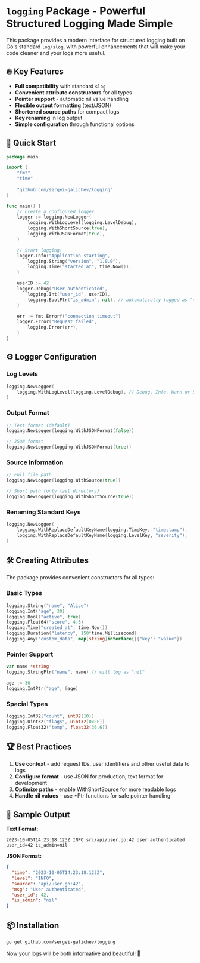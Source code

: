 # `logging` Package - Powerful Structured Logging Made Simple

This package provides a modern interface for structured logging built on Go's standard `log/slog`, with powerful enhancements that will make your code cleaner and your logs more useful.

## 🔥 Key Features

- **Full compatibility** with standard `slog`
- **Convenient attribute constructors** for all types
- **Pointer support** - automatic nil value handling
- **Flexible output formatting** (text/JSON)
- **Shortened source paths** for compact logs
- **Key renaming** in log output
- **Simple configuration** through functional options

## 🚀 Quick Start

```go
package main

import (
	"fmt"
	"time"
	
	"github.com/sergei-galichev/logging"
)

func main() {
	// Create a configured logger
	logger := logging.NewLogger(
		logging.WithLogLevel(logging.LevelDebug),
		logging.WithShortSource(true),
		logging.WithJSONFormat(true),
	)

	// Start logging!
	logger.Info("Application starting",
		logging.String("version", "1.0.0"),
		logging.Time("started_at", time.Now()),
	)

	userID := 42
	logger.Debug("User authenticated",
		logging.Int("user_id", userID),
		logging.BoolPtr("is_admin", nil), // automatically logged as "nil"
	)

	err := fmt.Errorf("connection timeout")
	logger.Error("Request failed",
		logging.Error(err),
	)
}
```

## ⚙️ Logger Configuration

### Log Levels
```go
logging.NewLogger(
	logging.WithLogLevel(logging.LevelDebug), // Debug, Info, Warn or Error
)
```

### Output Format
```go
// Text format (default)
logging.NewLogger(logging.WithJSONFormat(false))

// JSON format
logging.NewLogger(logging.WithJSONFormat(true))
```

### Source Information
```go
// Full file path
logging.NewLogger(logging.WithSource(true))

// Short path (only last directory)
logging.NewLogger(logging.WithShortSource(true))
```

### Renaming Standard Keys
```go
logging.NewLogger(
	logging.WithReplaceDefaultKeyName(logging.TimeKey, "timestamp"),
	logging.WithReplaceDefaultKeyName(logging.LevelKey, "severity"),
)
```

## 🛠 Creating Attributes

The package provides convenient constructors for all types:

### Basic Types
```go
logging.String("name", "Alice")
logging.Int("age", 30)
logging.Bool("active", true)
logging.Float64("score", 4.5)
logging.Time("created_at", time.Now())
logging.Duration("latency", 150*time.Millisecond)
logging.Any("custom_data", map[string]interface{}{"key": "value"})
```

### Pointer Support
```go
var name *string
logging.StringPtr("name", name) // will log as "nil"

age := 30
logging.IntPtr("age", &age)
```

### Special Types
```go
logging.Int32("count", int32(10))
logging.Uint32("flags", uint32(0xFF))
logging.Float32("temp", float32(36.6))
```

## 🏆 Best Practices

1. **Use context** - add request IDs, user identifiers and other useful data to logs
2. **Configure format** - use JSON for production, text format for development
3. **Optimize paths** - enable WithShortSource for more readable logs
4. **Handle nil values** - use *Ptr functions for safe pointer handling

## 📜 Sample Output

**Text Format:**
```
2023-10-05T14:23:18.123Z INFO src/api/user.go:42 User authenticated user_id=42 is_admin=nil
```

**JSON Format:**
```json
{
  "time": "2023-10-05T14:23:18.123Z",
  "level": "INFO",
  "source": "api/user.go:42",
  "msg": "User authenticated",
  "user_id": 42,
  "is_admin": "nil"
}
```

## 📦 Installation

```bash
go get github.com/sergei-galichev/logging
```

Now your logs will be both informative and beautiful! 🎉